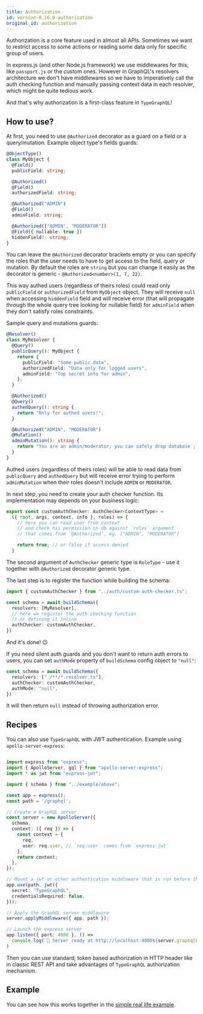 ```yaml
---
title: Authorization
id: version-0.16.0-authorization
original_id: authorization
---
```


Authorization is a core feature used in almost all APIs. Sometimes we want to restrict access to some actions or reading some data only for specific group of users.

In express.js (and other Node.js framework) we use middlewares for this, like `passport.js` or the custom ones. However in GraphQL's resolvers architecture we don't have middlewares so we have to imperatively call the auth checking function and manually passing context data in each resolver, which might be quite tedious work.

And that's why authorization is a first-class feature in `TypeGraphQL`!

## How to use?
At first, you need to use `@Authorized` decorator as a guard on a field or a query/mutation.
Example object type's fields guards:
```typescript
@ObjectType()
class MyObject {
  @Field()
  publicField: string;

  @Authorized()
  @Field()
  authorizedField: string;

  @Authorized("ADMIN")
  @Field()
  adminField: string;

  @Authorized(["ADMIN", "MODERATOR"])
  @Field({ nullable: true })
  hiddenField?: string;
}
```

You can leave the `@Authorized` decorator brackets empty or you can specify the roles that the user needs to have to get access to the field, query or mutation.
By default the roles are `string` but you can change it easily as the decorator is generic - `@Authorized<number>(1, 7, 22)`.

This way authed users (regardless of theirs roles) could read only `publicField` or `authorizedField` from `MyObject` object. They will receive `null` when accessing `hiddenField` field and will receive error (that will propagate through the whole query tree looking for nullable field) for `adminField` when they don't satisfy roles constraints.

Sample query and mutations guards:
```typescript
@Resolver()
class MyResolver {
  @Query()
  publicQuery(): MyObject {
    return {
      publicField: "Some public data",
      authorizedField: "Data only for logged users",
      adminField: "Top secret info for admin",
    };
  }

  @Authorized()
  @Query()
  authedQuery(): string {
    return "Only for authed users!";
  }

  @Authorized("ADMIN", "MODERATOR")
  @Mutation()
  adminMutation(): string {
    return "You are an admin/moderator, you can safely drop database ;)";
  }
}
```
Authed users (regardless of theirs roles) will be able to read data from `publicQuery` and `authedQuery` but will receive error trying to perform `adminMutation` when their roles doesn't include `ADMIN` or `MODERATOR`.

In next step, you need to create your auth checker function. Its implementation may depends on your business logic:
```typescript
export const customAuthChecker: AuthChecker<ContextType> = 
  ({ root, args, context, info }, roles) => {
    // here you can read user from context
    // and check his permission in db against `roles` argument
    // that comes from `@Authorized`, eg. ["ADMIN", "MODERATOR"]

    return true; // or false if access denied
  }
```
The second argument of `AuthChecker` generic type is `RoleType` - use it together with `@Authorized` decorator generic type.

The last step is to register the function while building the schema:
```typescript
import { customAuthChecker } from "../auth/custom-auth-checker.ts";

const schema = await buildSchema({
  resolvers: [MyResolver],
  // here we register the auth checking function
  // or defining it inline
  authChecker: customAuthChecker, 
})
```
And it's done! 😉

If you need silent auth guards and you don't want to return auth errors to users, you can set `authMode` property of `buildSchema` config object to `"null"`:
```typescript
const schema = await buildSchema({
  resolvers: ["./**/*.resolver.ts"],
  authChecker: customAuthChecker, 
  authMode: "null",
})
```
It will then return `null` instead of throwing authorization error.

## Recipes

You can also use `TypeGraphQL` with JWT authentication. Example using `apollo-server-express`:
```typescript

import express from "express";
import { ApolloServer, gql } from "apollo-server-express";
import * as jwt from "express-jwt";

import { schema } from "../example/above";

const app = express();
const path = '/graphql';

// Create a GraphQL server
const server = new ApolloServer({ 
  schema,
  context: ({ req }) => {
    const context = {
      req,
      user: req.user, // `req.user` comes from `express-jwt`
    };
    return context;
  },
});

// Mount a jwt or other authentication middleware that is run before the GraphQL execution
app.use(path, jwt({ 
  secret: "TypeGraphQL",
  credentialsRequired: false,
}));

// Apply the GraphQL server middleware
server.applyMiddleware({ app, path });

// Launch the express server 
app.listen({ port: 4000 }, () =>
  console.log(`🚀 Server ready at http://localhost:4000${server.graphqlPath}`)
)
```
Then you can use standard, token based authorization in HTTP header like in classic REST API and take advantages of `TypeGraphQL` authorization mechanism.

## Example
You can see how this works together in the [simple real life example](https://github.com/MichalLytek/type-graphql/tree/master/examples/authorization).
